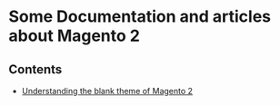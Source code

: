 # Some Documentation and articles about Magento 2

## Contents

- [Understanding the blank theme of Magento 2](https://github.com/fragdochkarl/mage2docs/blob/master/understanding_blank_theme.md)
